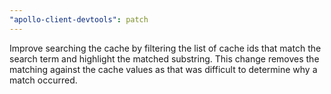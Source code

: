 ```yaml
---
"apollo-client-devtools": patch
---
```


Improve searching the cache by filtering the list of cache ids that match the search term and highlight the matched substring. This change removes the matching against the cache values as that was difficult to determine why a match occurred.

